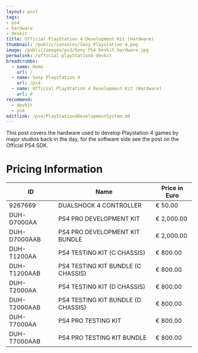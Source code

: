 ```yaml
---
layout: post
tags: 
- ps4
- hardware
- devkit
title: Official PlayStation 4 Development Kit (Hardware)
thumbnail: /public/consoles/Sony Playstation 4.png
image: /public/images/ps3/Sony PS4 Devkit hardware.jpg
permalink: /official-playStation4-devkit
breadcrumbs:
  - name: Home
    url: /
  - name: Sony Playstation 4
    url: /ps4
  - name: Official PlayStation 4 Development Kit (Hardware)
    url: #
recommend: 
  - devkit
  - ps4
editlink: /ps4/PlayStation4DevelopmentSystem.md
---
```


This post covers the hardware used to develop Playstation 4 games by major studios back in the day, for the software side see the post on the Official PS4 SDK.

# Pricing Information
 
ID | Name | Price in Euro
---|---|---
9267669 | DUALSHOCK 4 CONTROLLER | € 50.00	
DUH-D7000AA | PS4 PRO DEVELOPMENT KIT | € 2,000.00	
DUH-D7000AAB | PS4 PRO DEVELOPMENT KIT BUNDLE | € 2,000.00	
DUH-T1200AA | PS4 TESTING KIT (C CHASSIS) | € 800.00	
DUH-T1200AAB | PS4 TESTING KIT BUNDLE (C CHASSIS) | € 800.00	
DUH-T2000AA | PS4 TESTING KIT (D CHASSIS) | € 800.00	
DUH-T2000AAB | PS4 TESTING KIT BUNDLE (D CHASSIS) | € 800.00	
DUH-T7000AA | PS4 PRO TESTING KIT | € 800.00	
DUH-T7000AAB | PS4 PRO TESTING KIT BUNDLE | € 800.00	

